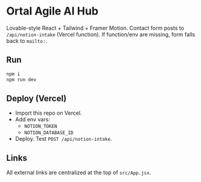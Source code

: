 # Ortal Agile AI Hub

Lovable-style React + Tailwind + Framer Motion. Contact form posts to `/api/notion-intake` (Vercel function).
If function/env are missing, form falls back to `mailto:`.

## Run
```bash
npm i
npm run dev
```

## Deploy (Vercel)
- Import this repo on Vercel.
- Add env vars:
  - `NOTION_TOKEN`
  - `NOTION_DATABASE_ID`
- Deploy. Test `POST /api/notion-intake`.

## Links
All external links are centralized at the top of `src/App.jsx`.